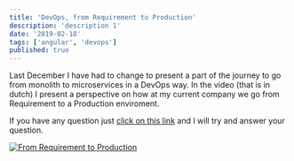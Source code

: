 ```yaml
---
title: 'DevOps, from Requirement to Production'
description: 'description 1'
date: '2019-02-18'
tags: ['angular', 'devops']
published: true
---
```


Last December I have had to change to present a part of the journey to go from monolith to microservices in a DevOps way.
In the video (that is in dutch) I present a perspective on how at my current company we go from Requirement to a Production enviroment.

If you have any question just [click on this link](https://github.com/Jefiozie/personalblog/issues/new) and I will try and answer your question.

[![From Requirement to Production](https://img.youtube.com/vi/mglACMD7kUM/0.jpg)](https://youtu.be/mglACMD7kUM)
